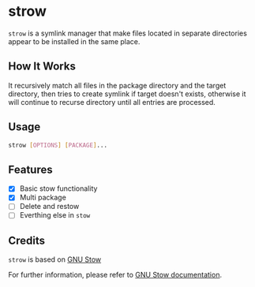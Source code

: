 # strow

`strow` is a symlink manager that make files located in separate directories appear to be installed in the same place.

## How It Works

It recursively match all files in the package directory and the target directory, then tries to create symlink if target doesn't exists, otherwise it will continue to recurse directory until all entries are processed.

## Usage

```bash
strow [OPTIONS] [PACKAGE]...
```

## Features

- [x] Basic stow functionality
- [x] Multi package
- [ ] Delete and restow
- [ ] Everthing else in `stow`

## Credits

`strow` is based on [GNU Stow](https://www.gnu.org/software/stow/)

For further information, please refer to [GNU Stow documentation](https://www.gnu.org/software/stow/manual/stow.html).
